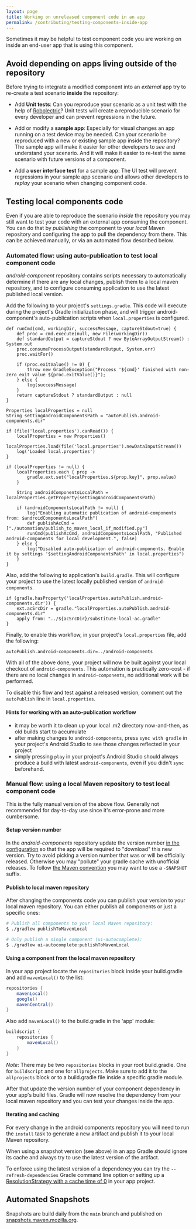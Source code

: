 ```yaml
---
layout: page
title: Working on unreleased component code in an app
permalink: /contributing/testing-components-inside-app
---
```


Sometimes it may be helpful to test component code you are working on inside an end-user app that is using this component.

## Avoid depending on apps living outside of the repository

Before trying to integrate a modified component into an *external* app try to re-create a test scenario **inside** the repository:

* Add **Unit tests**: Can you reproduce your scenario as a unit test with the help of [Robolectric](http://robolectric.org/)? Unit tests will create a reproducible scenario for every developer and can prevent regressions in the future.

* Add or modify a **sample app**: Especially for visual changes an app running on a test device may be needed. Can your scenario be reproduced with a new or existing sample app inside the repository? The sample app will make it easier for other developers to *see* and understand your scenario. And it will make it easier to re-test the same scenario with future versions of a component.

* Add a **user interface test** for a sample app: The UI test will prevent regressions in your sample app scenario and allows other developers to *replay* your scenario when changing component code.

## Testing local components code

Even if you are able to reproduce the scenario *inside* the repository you may still want to test your code with an external app consuming the component.  You can do that by *publishing* the component to your *local* Maven repository and configuring the app to pull the dependency from there. This can be achieved manually, or via an automated flow described below.

### Automated flow: using auto-publication to test local component code

*android-component* repository contains scripts necessary to automatically determine if there are any local changes, publish them to a local maven repository, and to configure consuming application to use the latest published local version.

Add the following to your project's `settings.gradle`. This code will execute during the project's Gradle initialization phase, and will trigger android-component's auto-publication scripts when `local.properties` is configured.

```
def runCmd(cmd, workingDir, successMessage, captureStdout=true) {
    def proc = cmd.execute(null, new File(workingDir))
    def standardOutput = captureStdout ? new ByteArrayOutputStream() : System.out
    proc.consumeProcessOutput(standardOutput, System.err)
    proc.waitFor()

    if (proc.exitValue() != 0) {
        throw new GradleException("Process '${cmd}' finished with non-zero exit value ${proc.exitValue()}");
    } else {
        log(successMessage)
    }
    return captureStdout ? standardOutput : null
}

Properties localProperties = null
String settingAndroidComponentsPath = "autoPublish.android-components.dir"

if (file('local.properties').canRead()) {
    localProperties = new Properties()
    localProperties.load(file('local.properties').newDataInputStream())
    log('Loaded local.properties')
}

if (localProperties != null) {
    localProperties.each { prop ->
        gradle.ext.set("localProperties.${prop.key}", prop.value)
    }

    String androidComponentsLocalPath = localProperties.getProperty(settingAndroidComponentsPath)

    if (androidComponentsLocalPath != null) {
        log("Enabling automatic publication of android-components from: $androidComponentsLocalPath")
        def publishAcCmd = ["./automation/publish_to_maven_local_if_modified.py"]
        runCmd(publishAcCmd, androidComponentsLocalPath, "Published android-components for local development.", false)
    } else {
        log("Disabled auto-publication of android-components. Enable it by settings '$settingAndroidComponentsPath' in local.properties")
    }
}
```

Also, add the following to application's `build.gradle`. This will configure your project to use the latest locally published version of `android-components`.
```
if (gradle.hasProperty('localProperties.autoPublish.android-components.dir')) {
    ext.acSrcDir = gradle."localProperties.autoPublish.android-components.dir"
    apply from: "../${acSrcDir}/substitute-local-ac.gradle"
}
```

Finally, to enable this workflow, in your project's `local.properties` file, add the following:
```
autoPublish.android-components.dir=../android-components
```

With all of the above done, your project will now be built against your local checkout of `android-components`. This automation is practically zero-cost - if there are no local changes in `android-components`, no additional work will be performed.

To disable this flow and test against a released version, comment out the `autoPublish` line in `local.properties`.

#### Hints for working with an auto-publication workflow
- it may be worth it to clean up your local .m2 directory now-and-then, as old builds start to accumulate
- after making changes to `android-components`, press `sync with gradle` in your project's Android Studio to see those changes reflected in your project
- simply pressing `play` in your project's Android Studio should always produce a build with latest `android-components`, even if you didn't `sync` beforehand.

### Manual flow: using a local Maven repository to test local component code

This is the fully manual version of the above flow. Generally not recommended for day-to-day use since it's error-prone and more cumbersome.

#### Setup version number

In the *android-components* repository update the version number [in the configuration](https://github.com/mozilla-mobile/android-components/blob/main/.buildconfig.yml#L1) so that the app will be required to "download" this new version. Try to avoid picking a version number that was or will be officially released. Otherwise you may "pollute" your gradle cache with unofficial releases. To follow [the Maven convention](https://maven.apache.org/guides/getting-started/index.html#What_is_a_SNAPSHOT_version) you may want to use a `-SNAPSHOT` suffix.

#### Publish to local maven repository

After changing the components code you can publish your version to your local maven repository. You can either publish all components or just a specific ones:

```bash
# Publish all components to your local Maven repository:
$ ./gradlew publishToMavenLocal

# Only publish a single component (ui-autocomplete):
$ ./gradlew ui-autocomplete:publishToMavenLocal
```

#### Using a component from the local maven repository

In your app project locate the `repositories` block inside your build.gradle and add `mavenLocal()` to the list:

```groovy
repositories {
    mavenLocal()
    google()
    mavenCentral()
}
```

Also add `mavenLocal()` to the build.gradle in the 'app' module:

```groovy
buildscript {
    repositories {
        mavenLocal()
    }
}
```

*Note*: There may be two `repositories` blocks in your root build.gradle. One for `buildscript` and one for `allprojects`. Make sure to add it to the `allprojects` block or to a build.gradle file inside a specific gradle module.

After that update the version number of your component dependency in your app's build files. Gradle will now resolve the dependency from your local maven repository and you can test your changes inside the app.

#### Iterating and caching

For every change in the android components repository you will need to run the `install` task to generate a new artifact and publish it to your local Maven repository.

When using a snapshot version (see above) in an app Gradle should ignore its cache and always try to use the latest version of the artifact.

To enforce using the latest version of a dependency you can try the `--refresh-dependencies` Gradle command line option or setting up a [ResolutionStrategy with a cache time of 0](https://docs.gradle.org/current/dsl/org.gradle.api.artifacts.ResolutionStrategy.html) in your app project.

## Automated Snapshots

Snapshots are build daily from the `main` branch and published on [snapshots.maven.mozilla.org](https://snapshots.maven.mozilla.org).
